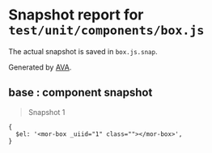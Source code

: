 # Snapshot report for `test/unit/components/box.js`

The actual snapshot is saved in `box.js.snap`.

Generated by [AVA](https://ava.li).

## base : component snapshot

> Snapshot 1

    {
      $el: '<mor-box _uiid="1" class=""></mor-box>',
    }
